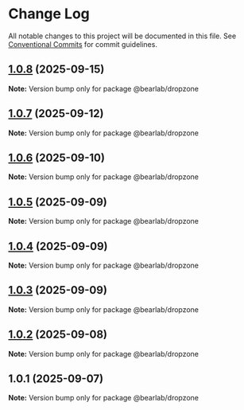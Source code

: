 # Change Log

All notable changes to this project will be documented in this file.
See [Conventional Commits](https://conventionalcommits.org) for commit guidelines.

## [1.0.8](https://github.com/hasanbala/ui-components/compare/@bearlab/dropzone@1.0.7...@bearlab/dropzone@1.0.8) (2025-09-15)

**Note:** Version bump only for package @bearlab/dropzone





## [1.0.7](https://github.com/hasanbala/ui-components/compare/@bearlab/dropzone@1.0.6...@bearlab/dropzone@1.0.7) (2025-09-12)

**Note:** Version bump only for package @bearlab/dropzone





## [1.0.6](https://github.com/hasanbala/ui-components/compare/@bearlab/dropzone@1.0.5...@bearlab/dropzone@1.0.6) (2025-09-10)

**Note:** Version bump only for package @bearlab/dropzone





## [1.0.5](https://github.com/hasanbala/ui-components/compare/@bearlab/dropzone@1.0.4...@bearlab/dropzone@1.0.5) (2025-09-09)

**Note:** Version bump only for package @bearlab/dropzone





## [1.0.4](https://github.com/hasanbala/ui-components/compare/@bearlab/dropzone@1.0.3...@bearlab/dropzone@1.0.4) (2025-09-09)

**Note:** Version bump only for package @bearlab/dropzone





## [1.0.3](https://github.com/hasanbala/ui-components/compare/@bearlab/dropzone@1.0.2...@bearlab/dropzone@1.0.3) (2025-09-09)

**Note:** Version bump only for package @bearlab/dropzone





## [1.0.2](https://github.com/hasanbala/ui-components/compare/@bearlab/dropzone@1.0.1...@bearlab/dropzone@1.0.2) (2025-09-08)

**Note:** Version bump only for package @bearlab/dropzone





## 1.0.1 (2025-09-07)

**Note:** Version bump only for package @bearlab/dropzone
